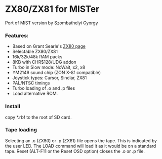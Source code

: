 # ZX80/ZX81 for MISTer

Port of MiST version by Szombathelyi Gyorgy

### Features:
- Based on Grant Searle's [ZX80 page](http://searle.hostei.com/grant/zx80/zx80.html)
- Selectable ZX80/ZX81
- 16k/32k/48k RAM packs
- 8KB with CHR$128/UDG addon
- Turbo in Slow mode: NoWait, x2, x8
- YM2149 sound chip (ZON X-81 compatible)
- Joystick types: Cursor, Sinclar, ZX81
- PAL/NTSC timings
- Turbo loading of .o and .p files
- Load alternative ROM.

### Install
copy *.rbf to the root of SD card.

### Tape loading
Selecting an .o (ZX80) or .p (ZX81) file opens the tape. This is indicated by the
user LED. The LOAD command will load it as it would be on a standard tape.
Reset (ALT-F11 or the Reset OSD option) closes the .o or .p file.
